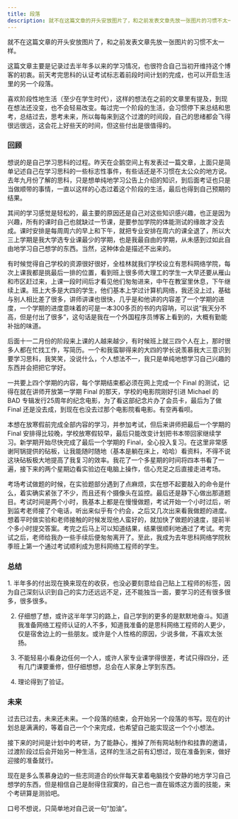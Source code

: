 ```yaml
---
title: 段落
description: 就不在这篇文章的开头安放图片了，和之前发表文章先放一张图片的习惯不太一样。
---
```


就不在这篇文章的开头安放图片了，和之前发表文章先放一张图片的习惯不太一样。

这篇文章主要是记录过去半年多以来的学习情况，也很符合自己当初开维持这个博客的初衷。前天考完思科的认证考试标志着前段时间计划的完成，也可以开启生活里的另一个段落。

喜欢阶段性地生活（至少在学生时代），这样的想法在之前的文章里有提及，到现在想法还没变，也不会轻易改变。每过完一个阶段的生活，会习惯停下来总结和思考，总结过去，思考未来，所以每每来到这个过渡的时间段，自己的思绪都会飞得很远很远，这会花上好些天的时间，但这些付出是很值得的。

<h3 class="text-lg font-bold">回顾</h3>
想说的是自己学习思科的过程。昨天在企鹅空间上有发表过一篇文章，上面只是简单记述自己在学习思科的一些标志性事件，有些话还是不习惯在太公众的地方说。去年九月份了解的思科，只是想单纯地学习公告上介绍的知识，到后面考证也只是当做顺带的事情，一直以这样的心态过着这个阶段的生活，最后也得到自己预期的结果。

其间的学习感觉是轻松的，最主要的原因还是自己对这些知识感兴趣，也正是因为兴趣，所有的课时自己也就缺过一节课，是要参加学院的体能测试的缘故才没去成。课时安排是每周周六的早上和下午，就把专业安排在周六的课全退了，所以大三上学期是我大学选专业课最少的学期，也是我最自由的学期，从未感到过如此自由地学习自己想学的东西。当然，这种体会是描述不出来的。

有时候觉得自己学校的资源很好很好，全桂林就我们学校设立有思科网络学院，每次上课我都是挑最后一排的位置，看到班上很多师大理工的学生一大早还要从雁山和市区赶过来，上课一段时间后才看见他们匆匆进来，中午在教室里休息，下午继续上课。班上大多是大四的学生，他们基本上学过计算机网络，我还没上过，基础与别人相比差了很多，讲师讲课也很快，几乎是和他讲的内容差了一个学期的进度，一个学期的进度意味着的可是一本300多页的书的内容呐，可以说“我天分不高，但是付出了很多”，这句话是我在一个外国程序员博客上看到的，大概有勤能补拙的味道。

后面十一二月份的阶段来上课的人越来越少，有时候班上就三四个人在上，那时很多人都在忙找工作，写简历。一个和我蛮聊得来的大四的学长说羡慕我大三意识到要学习思科，我笑笑，没说什么，个人想法不一，我只是单纯地想学习自己兴趣的东西并会把把它学好。

一共要上四个学期的内容，每个学期结束都必须在网上完成一个 Final 的测试，记得在就在讲师开放第一学期 Final 的那天，学校的电影院刚好引进 Michael 的 BAD 专辑发行25周年的纪念电影，为了看这部纪念片办了会员卡，最后为了做 Final 还是没去成，到现在也没去过那个电影院看电影。有空再看呗。

本想在放寒假前完成全部内容的学习，并参加考试，但后来讲师把最后一个学期的 Final 安排得比较晚，学校放寒假较早，最后只能改变计划把书本带回家继续学习。新学期开始尽快完成了最后一个学期的 Final，全心投入复习。在这里非常感谢阿锅提供的砧板，让我能随时随地（基本是躺在床上，哈哈）看资料，不得不说这块砧板极大地提高了我复习的效率。我花了一个多星期的时间将四本书看了一遍，接下来的两个星期边看实验边在电脑上操作，信心充足之后直接走进考场。

考场考试做题的时候，在实验题部分遇到了点麻烦，实在想不起要敲入的命令是什么，着实确实紧张了不少，而且还有个摄像头在监控。最后还是静下心做出那道题目。考试时间是两个小时，我基本上都是在慢慢做题，考试开始一个小时过后，听到监考老师接了个电话，听出来似乎有个约会，之后又几次出来看我做题的进度。想着平时做实验和老师接触的时候发现他人蛮好的，就加快了做题的速度，提前半个多小时提交答案。考完之后马上可以知道结果，结果很顺利地通过了考试。考完试之后，老师给我办一些手续后便匆匆离开了。至此，我成为去年思科网络学院秋季班上第一个通过考试顺利成为思科网络工程师的学生。

<h3 class="text-lg font-bold">总结</h3>
1. 半年多的付出现在换来现在的收获，也没必要刻意给自己贴上工程师的标签，因为自己深刻认识到自己的实力还远远不足，还不能独当一面，要学习的还有很多很多，很多很多。

2. 仔细想了想，或许这半年学习的路上，自己学到的更多的是默默地奋斗。知道我准备网络工程师认证的人不多，知道我准备的是思科网络工程师的人更少，仅是宿舍边上的一些朋友。或许是个人性格的原因，少说多做，不喜欢太张扬。

3. 不能轻易小看身边任何一个人，或许人家专业课学得很差，考试只得四分，还有几门课要重修，但仔细想想，总会在人家身上学到东西。

4. 理论得到了验证。

<h3 class="text-lg font-bold">未来</h3>
过去已过去，未来还未来。一个段落的结束，会开始另一个段落的书写。现在的计划总是满满的，等着自己一个个来完成，也希望自己能实现这一个个小想法。

接下来的时间是计划中的考研，为了能静心，推掉了所有网站制作和挂靠的邀请，过渡阶段过后会开始另一种生活，这样的生活之前有幻想过，现在准备到来，做好迎接的准备就行。

现在是多么羡慕身边的一些志同道合的伙伴每天拿着电脑找个安静的地方学习自己想学的东西，但是相信自己是耐得住寂寞的，自己也一直在锻炼这方面的技能，来个考研算是测验吧。

口号不想说，只简单地对自己说一句“加油”。


